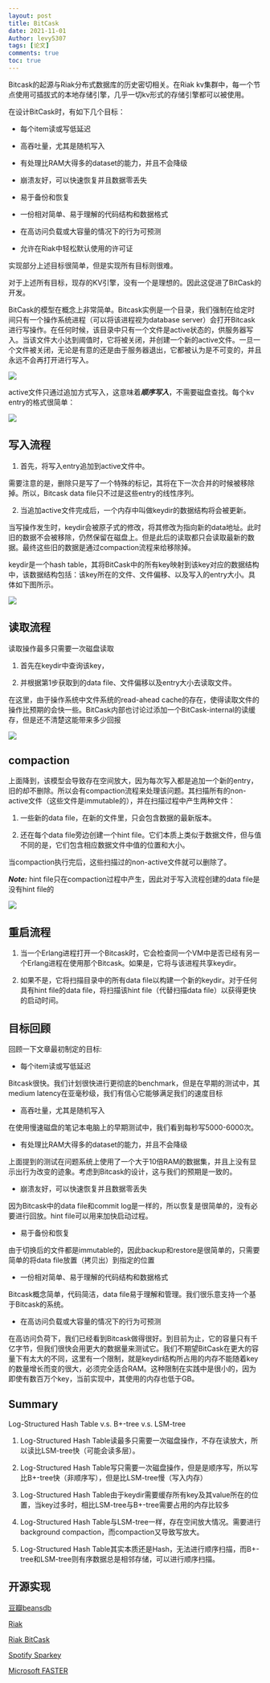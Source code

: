 ```yaml
---
layout: post
title: BitCask
date: 2021-11-01
Author: levy5307
tags: [论文]
comments: true
toc: true
---
```


Bitcask的起源与Riak分布式数据库的历史密切相关。在Riak kv集群中，每一个节点使用可插拔式的本地存储引擎，几乎一切kv形式的存储引擎都可以被使用。

在设计BitCask时，有如下几个目标：

- 每个item读或写低延迟

- 高吞吐量，尤其是随机写入

- 有处理比RAM大得多的dataset的能力，并且不会降级

- 崩溃友好，可以快速恢复并且数据零丢失

- 易于备份和恢复

- 一份相对简单、易于理解的代码结构和数据格式

- 在高访问负载或大容量的情况下的行为可预测

- 允许在Riak中轻松默认使用的许可证

实现部分上述目标很简单，但是实现所有目标则很难。

对于上述所有目标，现存的KV引擎，没有一个是理想的。因此这促进了BitCask的开发。

BitCask的模型在概念上非常简单。Bitcask实例是一个目录，我们强制在给定时间只有一个操作系统进程（可以将该进程视为database server）会打开Bitcask进行写操作。在任何时候，该目录中只有一个文件是active状态的，供服务器写入。当该文件大小达到阈值时，它将被关闭，并创建一个新的active文件。一旦一个文件被关闭，无论是有意的还是由于服务器退出，它都被认为是不可变的，并且永远不会再打开进行写入。

![](../images/bitcask-files.png)

active文件只通过追加方式写入，这意味着***顺序写入***，不需要磁盘查找。每个kv entry的格式很简单：

![](../images/bitcask-key-value.png)

## 写入流程

1. 首先，将写入entry追加到active文件中。

需要注意的是，删除只是写了一个特殊的标记，其将在下一次合并的时候被移除掉。所以，Bitcask data file只不过是这些entry的线性序列。

2. 当追加active文件完成后，一个内存中叫做keydir的数据结构将会被更新。

当写操作发生时，keydir会被原子式的修改，将其修改为指向新的data地址。此时旧的数据不会被移除，仍然保留在磁盘上。但是此后的读取都只会读取最新的数据。最终这些旧的数据是通过compaction流程来给移除掉。

keydir是一个hash table，其将BitCask中的所有key映射到该key对应的数据结构中，该数据结构包括：该key所在的文件、文件偏移、以及写入的entry大小。具体如下图所示。

![](../images/bitcask-keydir.png)

## 读取流程

读取操作最多只需要一次磁盘读取

1. 首先在keydir中查询该key，

2. 并根据第1步获取到的data file、文件偏移以及entry大小去读取文件。

在这里，由于操作系统中文件系统的read-ahead cache的存在，使得读取文件的操作比预期的会快一些。BitCask内部也讨论过添加一个BitCask-internal的读缓存，但是还不清楚这能带来多少回报

![](../images/bitcask-read-process.png)

## compaction

上面降到，该模型会导致存在空间放大，因为每次写入都是追加一个新的entry，旧的却不删除。所以会有compaction流程来处理该问题。其扫描所有的non-active文件（这些文件是immutable的），并在扫描过程中产生两种文件：

1. 一些新的data file，在新的文件里，只会包含数据的最新版本。

2. 还在每个data file旁边创建一个hint file。它们本质上类似于数据文件，但与值不同的是，它们包含相应数据文件中值的位置和大小。

当compaction执行完后，这些扫描过的non-active文件就可以删除了。

***Note:*** hint file只在compaction过程中产生，因此对于写入流程创建的data file是没有hint file的

![](../images/bitcask-hint-file.png)

## 重启流程

1. 当一个Erlang进程打开一个Bitcask时，它会检查同一个VM中是否已经有另一个Erlang进程在使用那个Bitcask。如果是，它将与该进程共享keydir。

2. 如果不是，它将扫描目录中的所有data file以构建一个新的keydir。对于任何具有hint file的data file，将扫描该hint file（代替扫描data file）以获得更快的启动时间。

## 目标回顾

回顾一下文章最初制定的目标:

- 每个item读或写低延迟

Bitcask很快。我们计划很快进行更彻底的benchmark，但是在早期的测试中，其medium latency在亚毫秒级，我们有信心它能够满足我们的速度目标

- 高吞吐量，尤其是随机写入

在使用慢速磁盘的笔记本电脑上的早期测试中，我们看到每秒写5000-6000次。

- 有处理比RAM大得多的dataset的能力，并且不会降级

上面提到的测试在问题系统上使用了一个大于10倍RAM的数据集，并且上没有显示出行为改变的迹象。考虑到Bitcask的设计，这与我们的预期是一致的。

- 崩溃友好，可以快速恢复并且数据零丢失

因为Bitcask中的data file和commit log是一样的，所以恢复是很简单的，没有必要进行回放。hint file可以用来加快启动过程。

- 易于备份和恢复

由于切换后的文件都是immutable的，因此backup和restore是很简单的，只需要简单的将data file放置（拷贝出）到指定的位置

- 一份相对简单、易于理解的代码结构和数据格式

Bitcask概念简单，代码简洁，data file易于理解和管理。我们很乐意支持一个基于Bitcask的系统。

- 在高访问负载或大容量的情况下的行为可预测

在高访问负荷下，我们已经看到Bitcask做得很好。到目前为止，它的容量只有千亿字节，但我们很快会用更大的数据量来测试它。我们不期望BitCask在更大的容量下有太大的不同，这里有一个限制，就是keydir结构所占用的内存不能随着key的数量增长而变的很大，必须完全适合RAM。这种限制在实践中是很小的，因为即使有数百万个key，当前实现中，其使用的内存也低于GB。

## Summary

Log-Structured Hash Table v.s. B+-tree v.s. LSM-tree

1. Log-Structured Hash Table读最多只需要一次磁盘操作，不存在读放大，所以读比LSM-tree快（可能会读多层）。

2. Log-Structured Hash Table写只需要一次磁盘操作，但是是顺序写，所以写比B+-tree快（非顺序写），但是比LSM-tree慢（写入内存）

3. Log-Structured Hash Table由于keydir需要缓存所有key及其value所在的位置，当key过多时，相比LSM-tree与B+-tree需要占用的内存比较多

4. Log-Structured Hash Table与LSM-tree一样，存在空间放大情况。需要进行background compaction，而compaction又导致写放大。

5. Log-Structured Hash Table其实本质还是Hash，无法进行顺序扫描，而B+-tree和LSM-tree则有序数据总是相邻存储，可以进行顺序扫描。

## 开源实现

[豆瓣beansdb](https://github.com/douban/beansdb)

[Riak](https://github.com/basho/riak)

[Riak BitCask](https://levy5307.github.io/blog/BitCask/)

[Spotify Sparkey](https://github.com/spotify/sparkey)

[Microsoft FASTER](https://github.com/microsoft/FASTER)
